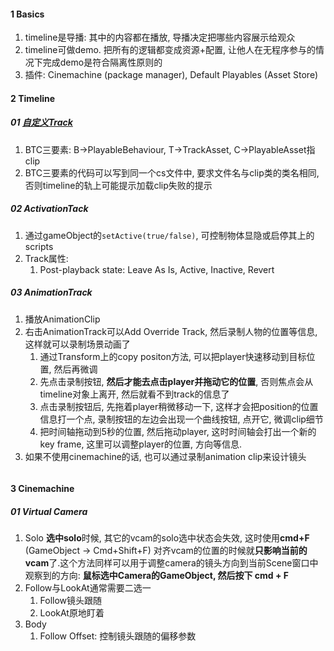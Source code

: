 



#### 1 Basics

1. timeline是导播: 其中的内容都在播放, 导播决定把哪些内容展示给观众
2. timeline可做demo. 把所有的逻辑都变成资源+配置, 让他人在无程序参与的情况下完成demo是符合隔离性原则的
3. 插件: Cinemachine (package manager), Default Playables (Asset Store)





#### 2 Timeline

##### 01 [自定义Track](https://www.bilibili.com/video/BV1kV411e71p)

1. BTC三要素: B→PlayableBehaviour, T→TrackAsset, C→PlayableAsset指clip
2. BTC三要素的代码可以写到同一个cs文件中, 要求文件名与clip类的类名相同, 否则timeline的轨上可能提示加载clip失败的提示



##### 02 ActivationTack

1. 通过gameObject的`setActive(true/false)`, 可控制物体显隐或启停其上的scripts
2. Track属性: 
   1. Post-playback state: Leave As Is, Active, Inactive, Revert



##### 03 AnimationTrack

1. 播放AnimationClip
2. 右击AnimationTrack可以Add Override Track, 然后录制人物的位置等信息, 这样就可以录制场景动画了
   1. 通过Transform上的copy positon方法, 可以把player快速移动到目标位置, 然后再微调
   2. 先点击录制按钮, **然后才能去点击player并拖动它的位置**, 否则焦点会从timeline对象上离开, 然后就看不到track的信息了
   3. 点击录制按钮后, 先拖着player稍微移动一下, 这样才会把position的位置信息打一个点, 录制按钮的左边会出现一个曲线按钮, 点开它, 微调clip细节
   4. 把时间轴拖动到5秒的位置, 然后拖动player, 这时时间轴会打出一个新的key frame, 这里可以调整player的位置, 方向等信息. 
3. 如果不使用cinemachine的话, 也可以通过录制animation clip来设计镜头



```c#


```



#### 3 Cinemachine

##### 01 Virtual Camera

1. Solo **选中solo**时候, 其它的vcam的solo选中状态会失效, 这时使用**cmd+F** (GameObject → Cmd+Shift+F)  对齐vcam的位置的时候就**只影响当前的vcam**了.这个方法同样可以用于调整camera的镜头方向到当前Scene窗口中观察到的方向: **鼠标选中Camera的GameObject, 然后按下 cmd + F**
2. Follow与LookAt通常需要二选一
   1. Follow镜头跟随
   2. LookAt原地盯着
3. Body
   1. Follow Offset: 控制镜头跟随的偏移参数



